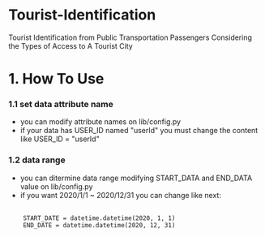 # Tourist-Identification
Tourist Identification from Public Transportation Passengers Considering the Types of Access to A Tourist City

# 1. How To Use
### 1.1 set data attribute name
  * you can modify attribute names on lib/config.py
  * if your data has USER_ID named "userId" you must change the content like USER_ID = "userId"

### 1.2 data range
  * you can ditermine data range modifying START_DATA and END_DATA value on lib/config.py
  * if you want 2020/1/1 ~ 2020/12/31 you can change like next:
  <pre>
  <code>
    START_DATE = datetime.datetime(2020, 1, 1)
    END_DATE = datetime.datetime(2020, 12, 31)
  </code>
  </pre>
